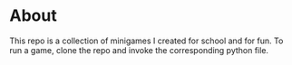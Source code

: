 # About
This repo is a collection of minigames I created for school and for fun. To run a game, clone the repo and invoke the corresponding python file.
